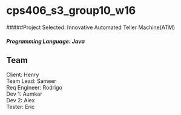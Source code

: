 # cps406_s3_group10_w16

#####Project Selected: Innovative Automated Teller Machine(ATM) 
##### Programming Language: Java
## Team <br>
Client: Henry <br>
Team Lead: Sameer <br>
Req Engineer: Rodrigo <br> 
Dev 1: Aumkar <br>
Dev 2: Alex <br>
Tester: Eric <br>


